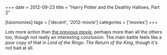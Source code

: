 +++
date = 2012-09-23
title = "Harry Potter and the Deathly Hallows, Part 2"

[taxonomies]
tags = ['decent', '2012-movie']
categories = ['movies']
+++

Lots more action than [the previous movie], perhaps more than all the
others too, though not really an interesting conclusion. The main battle
feels like a poor copy of that in *Lord of the Rings: The Return of the
King*, though it\'s not bad at all.

  [the previous movie]: http://movies.tshepang.net/harry-potter-and-the-deathly-hallows-part-1
